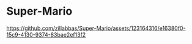 # Super-Mario


https://github.com/zillabbas/Super-Mario/assets/123164316/e16380f0-15c9-4130-9374-83bae2ef13f2

